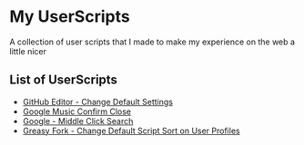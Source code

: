 # My UserScripts
A collection of user scripts that I made to make my experience on the web a little nicer

## List of UserScripts
* [GitHub Editor - Change Default Settings](https://greasyfork.org/en/scripts/21964-github-editor-change-default-settings)
* [Google Music Confirm Close](https://greasyfork.org/en/scripts/6032-google-music-confirm-close)
* [Google - Middle Click Search](https://greasyfork.org/en/scripts/22183-google-middle-click-search)
* [Greasy Fork - Change Default Script Sort on User Profiles](https://greasyfork.org/en/scripts/22202-greasy-fork-change-default-script-sort-on-user-profiles)
